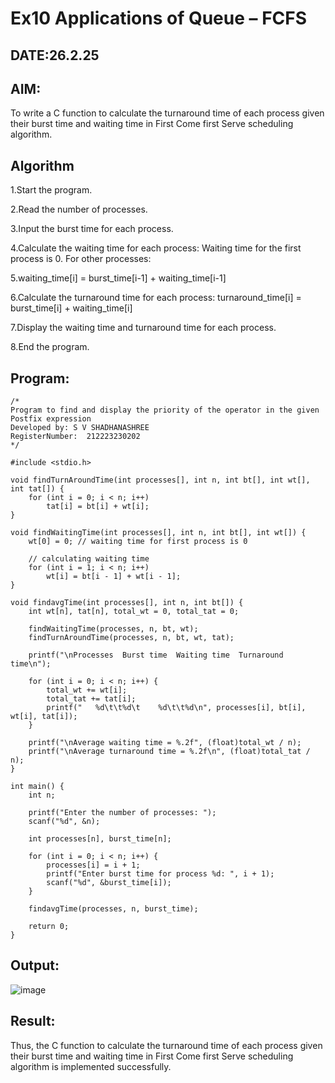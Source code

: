 # Ex10 Applications of Queue – FCFS
## DATE:26.2.25
## AIM:
To write a C function to calculate the turnaround time of each process given their burst time and waiting time in First Come first Serve scheduling algorithm.
## Algorithm
1.Start the program.

2.Read the number of processes.

3.Input the burst time for each process.

4.Calculate the waiting time for each process: Waiting time for the first process is 0. For other processes: 

5.waiting_time[i] = burst_time[i-1] + waiting_time[i-1]

6.Calculate the turnaround time for each process: turnaround_time[i] = burst_time[i] + waiting_time[i]

7.Display the waiting time and turnaround time for each process.

8.End the program.   

## Program:
```
/*
Program to find and display the priority of the operator in the given Postfix expression
Developed by: S V SHADHANASHREE
RegisterNumber:  212223230202
*/

#include <stdio.h>

void findTurnAroundTime(int processes[], int n, int bt[], int wt[], int tat[]) {
    for (int i = 0; i < n; i++)
        tat[i] = bt[i] + wt[i];
}

void findWaitingTime(int processes[], int n, int bt[], int wt[]) {
    wt[0] = 0; // waiting time for first process is 0

    // calculating waiting time
    for (int i = 1; i < n; i++)
        wt[i] = bt[i - 1] + wt[i - 1];
}

void findavgTime(int processes[], int n, int bt[]) {
    int wt[n], tat[n], total_wt = 0, total_tat = 0;

    findWaitingTime(processes, n, bt, wt);
    findTurnAroundTime(processes, n, bt, wt, tat);

    printf("\nProcesses  Burst time  Waiting time  Turnaround time\n");

    for (int i = 0; i < n; i++) {
        total_wt += wt[i];
        total_tat += tat[i];
        printf("   %d\t\t%d\t    %d\t\t%d\n", processes[i], bt[i], wt[i], tat[i]);
    }

    printf("\nAverage waiting time = %.2f", (float)total_wt / n);
    printf("\nAverage turnaround time = %.2f\n", (float)total_tat / n);
}

int main() {
    int n;

    printf("Enter the number of processes: ");
    scanf("%d", &n);

    int processes[n], burst_time[n];

    for (int i = 0; i < n; i++) {
        processes[i] = i + 1;
        printf("Enter burst time for process %d: ", i + 1);
        scanf("%d", &burst_time[i]);
    }

    findavgTime(processes, n, burst_time);
    
    return 0;
}
```

## Output:
![image](https://github.com/user-attachments/assets/9a38262a-5586-4a3a-bd62-e2635ddb2b6d)



## Result:
Thus, the C function to calculate the turnaround time of each process given their burst time and waiting time in First Come first Serve scheduling algorithm is implemented successfully.
